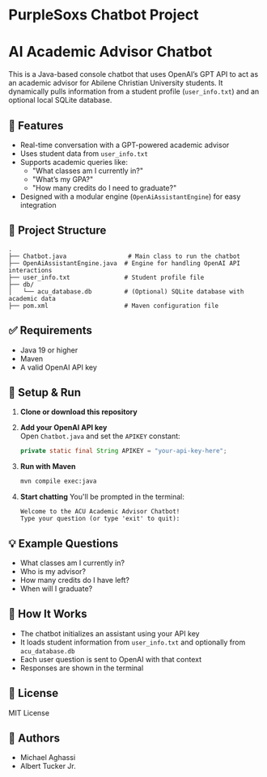 # PurpleSoxs Chatbot Project

# AI Academic Advisor Chatbot

This is a Java-based console chatbot that uses OpenAI’s GPT API to act as an academic advisor for Abilene Christian University students. It dynamically pulls information from a student profile (`user_info.txt`) and an optional local SQLite database.

## 🚀 Features

- Real-time conversation with a GPT-powered academic advisor  
- Uses student data from `user_info.txt`  
- Supports academic queries like:  
  - "What classes am I currently in?"  
  - "What’s my GPA?"  
  - "How many credits do I need to graduate?"  
- Designed with a modular engine (`OpenAiAssistantEngine`) for easy integration

## 📁 Project Structure

```
.
├── Chatbot.java                 # Main class to run the chatbot
├── OpenAiAssistantEngine.java  # Engine for handling OpenAI API interactions
├── user_info.txt               # Student profile file
├── db/
│   └── acu_database.db         # (Optional) SQLite database with academic data
├── pom.xml                     # Maven configuration file
```

## ✅ Requirements

- Java 19 or higher  
- Maven  
- A valid OpenAI API key  

## 🔧 Setup & Run

1. **Clone or download this repository**

2. **Add your OpenAI API key**  
   Open `Chatbot.java` and set the `APIKEY` constant:
   ```java
   private static final String APIKEY = "your-api-key-here";
   ```

3. **Run with Maven**
   ```bash
   mvn compile exec:java
   ```

4. **Start chatting**
   You'll be prompted in the terminal:
   ```
   Welcome to the ACU Academic Advisor Chatbot!
   Type your question (or type 'exit' to quit):
   ```

## 💡 Example Questions

- What classes am I currently in?  
- Who is my advisor?  
- How many credits do I have left?  
- When will I graduate?  

## 🧠 How It Works

- The chatbot initializes an assistant using your API key  
- It loads student information from `user_info.txt` and optionally from `acu_database.db`  
- Each user question is sent to OpenAI with that context  
- Responses are shown in the terminal  

## 📜 License

MIT License

## 👤 Authors

- Michael Aghassi 
- Albert Tucker Jr.
